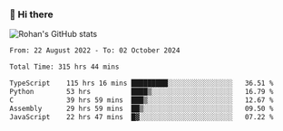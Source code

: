 ### 👋 Hi there 

<!--
**rohznmdev/rohznmdev** is a ✨ _special_ ✨ repository because its `README.md` (this file) appears on your GitHub profile.

Here are some ideas to get you started:

- 🔭 I’m currently working on ...
- 🌱 I’m currently learning Ruby and Ruby on Rails
- 👯 I’m looking to collaborate on ...
- 🤔 I’m looking for help with ...
- 💬 Ask me about ...
- 📫 How to reach me: ...
- 😄 Pronouns: ...
- ⚡ Fun fact: ...
-->
![Rohan's GitHub stats](https://github-readme-stats.vercel.app/api?username=rohznmdev&theme=dark&show_icons=true)

<!--START_SECTION:waka-->

```txt
From: 22 August 2022 - To: 02 October 2024

Total Time: 315 hrs 44 mins

TypeScript    115 hrs 16 mins █████████░░░░░░░░░░░░░░░░   36.51 %
Python        53 hrs          ████▒░░░░░░░░░░░░░░░░░░░░   16.79 %
C             39 hrs 59 mins  ███▒░░░░░░░░░░░░░░░░░░░░░   12.67 %
Assembly      29 hrs 59 mins  ██▒░░░░░░░░░░░░░░░░░░░░░░   09.50 %
JavaScript    22 hrs 47 mins  █▓░░░░░░░░░░░░░░░░░░░░░░░   07.22 %
```

<!--END_SECTION:waka-->
